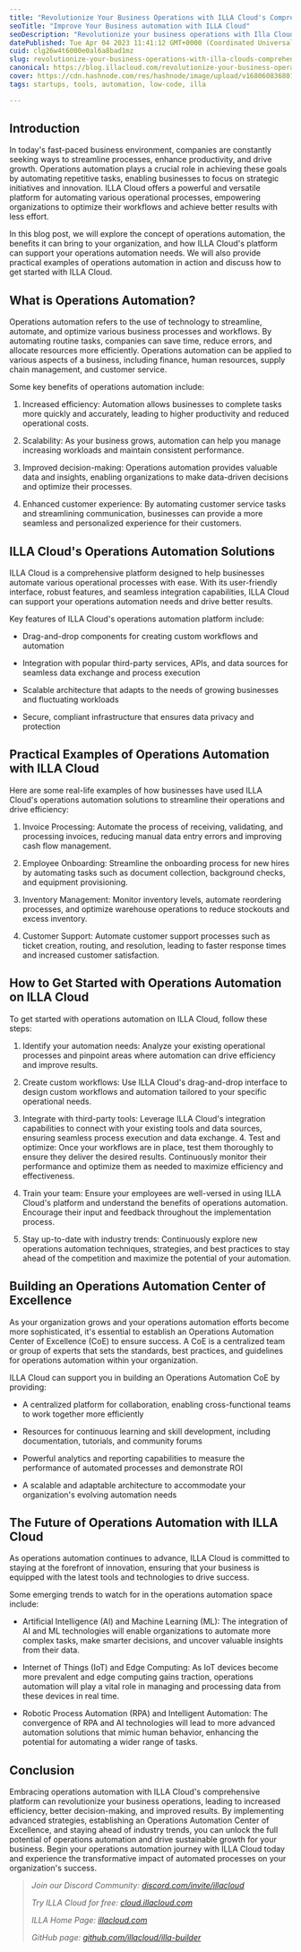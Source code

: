 ```yaml
---
title: "Revolutionize Your Business Operations with ILLA Cloud's Comprehensive Automation Solutions"
seoTitle: "Improve Your Business automation with ILLA Cloud"
seoDescription: "Revolutionize your business operations with Illa Cloud's automation solutions. Streamline"
datePublished: Tue Apr 04 2023 11:41:12 GMT+0000 (Coordinated Universal Time)
cuid: clg26w4t6000e0al6a8bad1mz
slug: revolutionize-your-business-operations-with-illa-clouds-comprehensive-automation-solutions
canonical: https://blog.illacloud.com/revolutionize-your-business-operations-with-illa-clouds-comprehensive-automation-solutions/
cover: https://cdn.hashnode.com/res/hashnode/image/upload/v1680608368015/f90ad06e-2f41-416d-883c-0bfc320c0862.png
tags: startups, tools, automation, low-code, illa

---
```


## Introduction

In today's fast-paced business environment, companies are constantly seeking ways to streamline processes, enhance productivity, and drive growth. Operations automation plays a crucial role in achieving these goals by automating repetitive tasks, enabling businesses to focus on strategic initiatives and innovation. ILLA Cloud offers a powerful and versatile platform for automating various operational processes, empowering organizations to optimize their workflows and achieve better results with less effort.

In this blog post, we will explore the concept of operations automation, the benefits it can bring to your organization, and how ILLA Cloud's platform can support your operations automation needs. We will also provide practical examples of operations automation in action and discuss how to get started with ILLA Cloud.

## What is Operations Automation?

Operations automation refers to the use of technology to streamline, automate, and optimize various business processes and workflows. By automating routine tasks, companies can save time, reduce errors, and allocate resources more efficiently. Operations automation can be applied to various aspects of a business, including finance, human resources, supply chain management, and customer service.

Some key benefits of operations automation include:

1. Increased efficiency: Automation allows businesses to complete tasks more quickly and accurately, leading to higher productivity and reduced operational costs.
    
2. Scalability: As your business grows, automation can help you manage increasing workloads and maintain consistent performance.
    
3. Improved decision-making: Operations automation provides valuable data and insights, enabling organizations to make data-driven decisions and optimize their processes.
    
4. Enhanced customer experience: By automating customer service tasks and streamlining communication, businesses can provide a more seamless and personalized experience for their customers.
    

## ILLA Cloud's Operations Automation Solutions

ILLA Cloud is a comprehensive platform designed to help businesses automate various operational processes with ease. With its user-friendly interface, robust features, and seamless integration capabilities, ILLA Cloud can support your operations automation needs and drive better results.

Key features of ILLA Cloud's operations automation platform include:

* Drag-and-drop components for creating custom workflows and automation
    
* Integration with popular third-party services, APIs, and data sources for seamless data exchange and process execution
    
* Scalable architecture that adapts to the needs of growing businesses and fluctuating workloads
    
* Secure, compliant infrastructure that ensures data privacy and protection
    

## Practical Examples of Operations Automation with ILLA Cloud

Here are some real-life examples of how businesses have used ILLA Cloud's operations automation solutions to streamline their operations and drive efficiency:

1. Invoice Processing: Automate the process of receiving, validating, and processing invoices, reducing manual data entry errors and improving cash flow management.
    
2. Employee Onboarding: Streamline the onboarding process for new hires by automating tasks such as document collection, background checks, and equipment provisioning.
    
3. Inventory Management: Monitor inventory levels, automate reordering processes, and optimize warehouse operations to reduce stockouts and excess inventory.
    
4. Customer Support: Automate customer support processes such as ticket creation, routing, and resolution, leading to faster response times and increased customer satisfaction.
    

## How to Get Started with Operations Automation on ILLA Cloud

To get started with operations automation on ILLA Cloud, follow these steps:

1. Identify your automation needs: Analyze your existing operational processes and pinpoint areas where automation can drive efficiency and improve results.
    
2. Create custom workflows: Use ILLA Cloud's drag-and-drop interface to design custom workflows and automation tailored to your specific operational needs.
    
3. Integrate with third-party tools: Leverage ILLA Cloud's integration capabilities to connect with your existing tools and data sources, ensuring seamless process execution and data exchange. 4. Test and optimize: Once your workflows are in place, test them thoroughly to ensure they deliver the desired results. Continuously monitor their performance and optimize them as needed to maximize efficiency and effectiveness.
    
4. Train your team: Ensure your employees are well-versed in using ILLA Cloud's platform and understand the benefits of operations automation. Encourage their input and feedback throughout the implementation process.
    
5. Stay up-to-date with industry trends: Continuously explore new operations automation techniques, strategies, and best practices to stay ahead of the competition and maximize the potential of your automation.
    

## Building an Operations Automation Center of Excellence

As your organization grows and your operations automation efforts become more sophisticated, it's essential to establish an Operations Automation Center of Excellence (CoE) to ensure success. A CoE is a centralized team or group of experts that sets the standards, best practices, and guidelines for operations automation within your organization.

ILLA Cloud can support you in building an Operations Automation CoE by providing:

* A centralized platform for collaboration, enabling cross-functional teams to work together more efficiently
    
* Resources for continuous learning and skill development, including documentation, tutorials, and community forums
    
* Powerful analytics and reporting capabilities to measure the performance of automated processes and demonstrate ROI
    
* A scalable and adaptable architecture to accommodate your organization's evolving automation needs
    

## The Future of Operations Automation with ILLA Cloud

As operations automation continues to advance, ILLA Cloud is committed to staying at the forefront of innovation, ensuring that your business is equipped with the latest tools and technologies to drive success.

Some emerging trends to watch for in the operations automation space include:

* Artificial Intelligence (AI) and Machine Learning (ML): The integration of AI and ML technologies will enable organizations to automate more complex tasks, make smarter decisions, and uncover valuable insights from their data.
    
* Internet of Things (IoT) and Edge Computing: As IoT devices become more prevalent and edge computing gains traction, operations automation will play a vital role in managing and processing data from these devices in real time.
    
* Robotic Process Automation (RPA) and Intelligent Automation: The convergence of RPA and AI technologies will lead to more advanced automation solutions that mimic human behavior, enhancing the potential for automating a wider range of tasks.
    

## Conclusion

Embracing operations automation with ILLA Cloud's comprehensive platform can revolutionize your business operations, leading to increased efficiency, better decision-making, and improved results. By implementing advanced strategies, establishing an Operations Automation Center of Excellence, and staying ahead of industry trends, you can unlock the full potential of operations automation and drive sustainable growth for your business. Begin your operations automation journey with ILLA Cloud today and experience the transformative impact of automated processes on your organization's success.

> *Join our Discord Community:* [*discord.com/invite/illacloud*](http://discord.com/invite/illacloudTry)
> 
> *Try ILLA Cloud for free:* [*cloud.illacloud.com*](http://cloud.illacloud.com/?ref=illa-blog)
> 
> *ILLA Home Page:* [*illacloud.com*](http://illacloud.com/?ref=illa-blog)
> 
> *GitHub page:* [*github.com/illacloud/illa-builder*](http://github.com/illacloud/illa-builder)